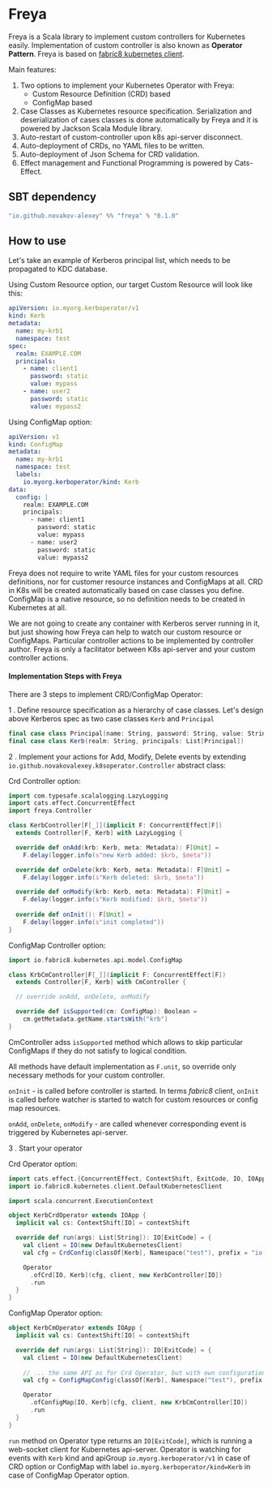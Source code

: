 # Freya

Freya is a Scala library to implement custom controllers for Kubernetes easily. 
Implementation of custom controller is also known as **Operator Pattern**. 
Freya is based on [fabric8 kubernetes client](https://github.com/fabric8io/kubernetes-client).

Main features:
1. Two options to implement your Kubernetes Operator with Freya:
    - Custom Resource Definition (CRD) based
    - ConfigMap based
1. Case Classes as Kubernetes resource specification. 
    Serialization and deserialization of cases classes is done automatically by Freya and it is powered by
    Jackson Scala Module library.
1. Auto-restart of custom-controller upon k8s api-server disconnect.
1. Auto-deployment of CRDs, no YAML files to be written.
1. Auto-deployment of Json Schema for CRD validation.
1. Effect management and Functional Programming is powered by Cats-Effect.    

## SBT dependency

```scala
"io.github.novakov-alexey" %% "freya" % "0.1.0"
``` 

## How to use

Let's take an example of Kerberos principal list, which needs to be propagated to KDC database. 

Using Custom Resource option, our target Custom Resource will look like this:  

```yaml
apiVersion: io.myorg.kerboperator/v1
kind: Kerb
metadata:
  name: my-krb1
  namespace: test
spec:
  realm: EXAMPLE.COM
  principals:
    - name: client1
      password: static
      value: mypass
    - name: user2
      password: static
      value: mypass2
``` 

Using ConfigMap option:

```yaml
apiVersion: v1
kind: ConfigMap
metadata:
  name: my-krb1
  namespace: test
  labels:
    io.myorg.kerboperator/kind: Kerb
data:
  config: |
    realm: EXAMPLE.COM
    principals:
      - name: client1
        password: static
        value: mypass
      - name: user2
        password: static
        value: mypass2
```

Freya does not require to write YAML files for your custom resources definitions, nor for customer resource
 instances and ConfigMaps at all. CRD in K8s will be created automatically based on case classes you define.
 ConfigMap is a native resource, so no definition needs to be created in Kubernetes at all.

We are not going to create any container with Kerberos server running in it, but just showing how Freya can help to watch 
our custom resource or ConfigMaps. Particular controller actions to be implemented by controller author. Freya is only
a facilitator between K8s api-server and your custom controller actions.

#### Implementation Steps with Freya

There are 3 steps to implement CRD/ConfigMap Operator:

1 . Define resource specification as a hierarchy of case classes. Let's design above Kerberos spec as two 
case classes `Kerb` and `Principal`

```scala
final case class Principal(name: String, password: String, value: String = "")
final case class Kerb(realm: String, principals: List[Principal])
```

2 . Implement your actions for Add, Modify, Delete events by extending
`io.github.novakovalexey.k8soperator.Controller` abstract class:

Crd Controller option:

```scala
import com.typesafe.scalalogging.LazyLogging
import cats.effect.ConcurrentEffect
import freya.Controller

class KerbController[F[_]](implicit F: ConcurrentEffect[F]) 
  extends Controller[F, Kerb] with LazyLogging {

  override def onAdd(krb: Kerb, meta: Metadata): F[Unit] =
    F.delay(logger.info(s"new Kerb added: $krb, $meta"))

  override def onDelete(krb: Kerb, meta: Metadata): F[Unit] =
    F.delay(logger.info(s"Kerb deleted: $krb, $meta"))

  override def onModify(krb: Kerb, meta: Metadata): F[Unit] =
    F.delay(logger.info(s"Kerb modified: $krb, $meta"))
  
  override def onInit(): F[Unit] =
    F.delay(logger.info(s"init completed"))
}
```

ConfigMap Controller option:

```scala
import io.fabric8.kubernetes.api.model.ConfigMap

class KrbCmController[F[_]](implicit F: ConcurrentEffect[F]) 
  extends Controller[F, Kerb] with CmController {

  // override onAdd, onDelete, onModify  

  override def isSupported(cm: ConfigMap): Boolean =
    cm.getMetadata.getName.startsWith("krb")
}
```

CmController adss `isSupported` method which allows to skip particular ConfigMaps if they do not 
satisfy to logical condition.

All methods have default implementation as  `F.unit`, so override only necessary methods for your custom controller.

`onInit` - is called before controller is started. In terms *fabric8* client, `onInit` is called before watcher 
is started to watch for custom resources or config map resources.

`onAdd`, `onDelete`, `onModify` - are called whenever corresponding event is triggered by Kubernetes api-server.

3 . Start your operator

Crd Operator option: 

```scala
import cats.effect.{ConcurrentEffect, ContextShift, ExitCode, IO, IOApp}
import io.fabric8.kubernetes.client.DefaultKubernetesClient

import scala.concurrent.ExecutionContext

object KerbCrdOperator extends IOApp {
  implicit val cs: ContextShift[IO] = contextShift

  override def run(args: List[String]): IO[ExitCode] = {
    val client = IO(new DefaultKubernetesClient)
    val cfg = CrdConfig(classOf[Kerb], Namespace("test"), prefix = "io.myorg.kerboperator")

    Operator
      .ofCrd[IO, Kerb](cfg, client, new KerbController[IO])
      .run
  }
}
```

ConfigMap Operator option:

```scala
object KerbCmOperator extends IOApp {
  implicit val cs: ContextShift[IO] = contextShift

  override def run(args: List[String]): IO[ExitCode] = {
    val client = IO(new DefaultKubernetesClient)
    
    // ... the same API as for Crd Operator, but with own configuration and constructor
    val cfg = ConfigMapConfig(classOf[Kerb], Namespace("test"), prefix = "io.myorg.kerboperator")

    Operator
      .ofConfigMap[IO, Kerb](cfg, client, new KrbCmController[IO])
      .run
  }
}
```

`run` method on Operator type returns an `IO[ExitCode]`,
 which is running a web-socket client for Kubernetes api-server. Operator is watching for events with `Kerb` kind
 and apiGroup `io.myorg.kerboperator/v1` in case of CRD option or ConfigMap with label `io.myorg.kerboperator/kind=Kerb`
 in case of ConfigMap Operator option.